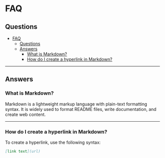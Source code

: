 # FAQ

## Questions
- [FAQ](#faq)
  - [Questions](#questions)
  - [Answers](#answers)
    - [What is Markdown?](#what-is-markdown)
    - [How do I create a hyperlink in Markdown?](#how-do-i-create-a-hyperlink-in-markdown)

---

## Answers

### What is Markdown?
Markdown is a lightweight markup language with plain-text formatting syntax. It is widely used to format README files, write documentation, and create web content.

---

### How do I create a hyperlink in Markdown?
To create a hyperlink, use the following syntax:
```markdown
[link text](url)
